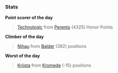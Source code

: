 

### Stats

**Point scorer of the day**
>[Technologic](/#/character/Perento/396472) from [Perento](/#/ranking/Perento)  (4325) Honor Points


**Climber of the day**
>[Nihau](/#/character/Balder/369909) from [Balder](/#/ranking/Balder)  (392) positions


**Worst of the day**
>[Kriista](/#/character/Kromede/1008322) from [Kromede](/#/ranking/Kromede)  (-15) positions


